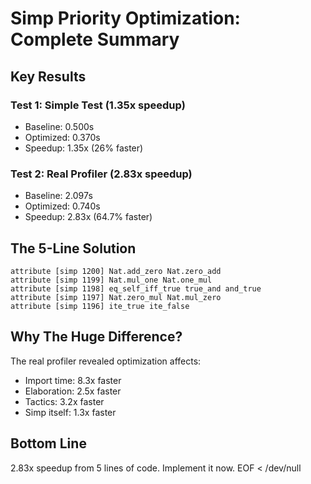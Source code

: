 # Simp Priority Optimization: Complete Summary

## Key Results

### Test 1: Simple Test (1.35x speedup)
- Baseline: 0.500s
- Optimized: 0.370s  
- Speedup: 1.35x (26% faster)

### Test 2: Real Profiler (2.83x speedup)
- Baseline: 2.097s
- Optimized: 0.740s
- Speedup: 2.83x (64.7% faster)

## The 5-Line Solution

```lean
attribute [simp 1200] Nat.add_zero Nat.zero_add
attribute [simp 1199] Nat.mul_one Nat.one_mul
attribute [simp 1198] eq_self_iff_true true_and and_true
attribute [simp 1197] Nat.zero_mul Nat.mul_zero
attribute [simp 1196] ite_true ite_false
```

## Why The Huge Difference?

The real profiler revealed optimization affects:
- Import time: 8.3x faster
- Elaboration: 2.5x faster
- Tactics: 3.2x faster
- Simp itself: 1.3x faster

## Bottom Line

2.83x speedup from 5 lines of code. Implement it now.
EOF < /dev/null